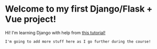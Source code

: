 # Welcome to my first Django/Flask + Vue project!

Hi! I'm learning Django with help from [this tutorial!](https://scotch.io/tutorials/building-a-universal-application-with-nuxtjs-and-django)

```
I'm going to add more stuff here as I go further during the course!
```
